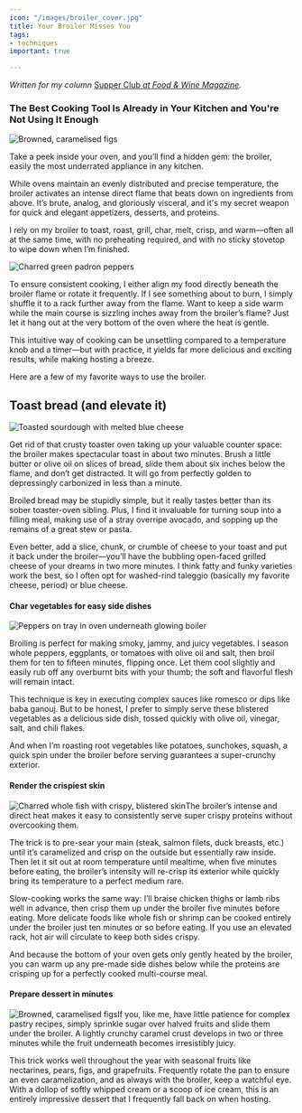 ```yaml
---
icon: "/images/broiler_cover.jpg"
title: Your Broiler Misses You
tags:
- techniques
important: true

---
```

_Written for my column_ [Supper Club _at Food & Wine Magazine_](https://www.foodandwine.com/cooking-techniques/broiling-tips-technique-supper-club)_._

### The Best Cooking Tool Is Already in Your Kitchen and You're Not Using It Enough

![Browned, caramelised figs](https://cdn-image.foodandwine.com/sites/default/files/1570133065/jonah-reider-broiled-figs-dessert-FT-BLOG1019.jpg)

Take a peek inside your oven, and you’ll find a hidden gem: the broiler, easily the most underrated appliance in any kitchen.

While ovens maintain an evenly distributed and precise temperature, the broiler activates an intense direct flame that beats down on ingredients from above. It’s brute, analog, and gloriously visceral, and it's my secret weapon for quick and elegant appetizers, desserts, and proteins.

I rely on my broiler to toast, roast, grill, char, melt, crisp, and warm—often all at the same time, with no preheating required, and with no sticky stovetop to wipe down when I’m finished.

![Charred green padron peppers](https://cdn-image.foodandwine.com/sites/default/files/1570133065/jonah-reider-broiler-vegetables-FT-BLOG1019.jpg)

To ensure consistent cooking, I either align my food directly beneath the broiler flame or rotate it frequently. If I see something about to burn, I simply shuffle it to a rack further away from the flame. Want to keep a side warm while the main course is sizzling inches away from the broiler’s flame? Just let it hang out at the very bottom of the oven where the heat is gentle.

This intuitive way of cooking can be unsettling compared to a temperature knob and a timer—but with practice, it yields far more delicious and exciting results, while making hosting a breeze.

Here are a few of my favorite ways to use the broiler.

## **Toast bread (and elevate it)**

![Toasted sourdough with melted blue cheese](https://cdn-image.foodandwine.com/sites/default/files/1570133065/jonah-reider-broiled-toast-FT-BLOG1019.jpg)

Get rid of that crusty toaster oven taking up your valuable counter space: the broiler makes spectacular toast in about two minutes. Brush a little butter or olive oil on slices of bread, slide them about six inches below the flame, and don’t get distracted. It will go from perfectly golden to depressingly carbonized in less than a minute.

Broiled bread may be stupidly simple, but it really tastes better than its sober toaster-oven sibling. Plus, I find it invaluable for turning soup into a filling meal, making use of a stray overripe avocado, and sopping up the remains of a great stew or pasta.

Even better, add a slice, chunk, or crumble of cheese to your toast and put it back under the broiler—you’ll have the bubbling open-faced grilled cheese of your dreams in two more minutes. I think fatty and funky varieties work the best, so I often opt for washed-rind taleggio (basically my favorite cheese, period) or blue cheese.

#### Char vegetables for easy side dishes

![Peppers on tray in oven underneath glowing boiler](https://cdn-image.foodandwine.com/sites/default/files/1570133065/jonah-reider-broiler-vegetables-FT-BLOG1019-2.jpg)

Broiling is perfect for making smoky, jammy, and juicy vegetables. I season whole peppers, eggplants, or tomatoes with olive oil and salt, then broil them for ten to fifteen minutes, flipping once. Let them cool slightly and easily rub off any overburnt bits with your thumb; the soft and flavorful flesh will remain intact.

This technique is key in executing complex sauces like romesco or dips like baba ganouj. But to be honest, I prefer to simply serve these blistered vegetables as a delicious side dish, tossed quickly with olive oil, vinegar, salt, and chili flakes.

And when I’m roasting root vegetables like potatoes, sunchokes, squash, a quick spin under the broiler before serving guarantees a super-crunchy exterior.

#### Render the crispiest skin

![Charred whole fish with crispy, blistered skin](https://cdn-image.foodandwine.com/sites/default/files/1570133065/jonah-reider-broiled-fish-FT-BLOG1019.jpg)The broiler’s intense and direct heat makes it easy to consistently serve super crispy proteins without overcooking them.

The trick is to pre-sear your main (steak, salmon filets, duck breasts, etc.) until it’s caramelized and crisp on the outside but essentially raw inside. Then let it sit out at room temperature until mealtime, when five minutes before eating, the broiler’s intensity will re-crisp its exterior while quickly bring its temperature to a perfect medium rare.

Slow-cooking works the same way: I’ll braise chicken thighs or lamb ribs well in advance, then crisp them up under the broiler five minutes before eating. More delicate foods like whole fish or shrimp can be cooked entirely under the broiler just ten minutes or so before eating. If you use an elevated rack, hot air will circulate to keep both sides crispy.

And because the bottom of your oven gets only gently heated by the broiler, you can warm up any pre-made side dishes below while the proteins are crisping up for a perfectly cooked multi-course meal.

#### Prepare dessert in minutes

![Browned, caramelised figs](https://cdn-image.foodandwine.com/sites/default/files/1570133065/jonah-reider-broiled-figs-dessert-FT-BLOG1019.jpg)If you, like me, have little patience for complex pastry recipes, simply sprinkle sugar over halved fruits and slide them under the broiler. A lightly crunchy caramel crust develops in two or three minutes while the fruit underneath becomes irresistibly juicy.

This trick works well throughout the year with seasonal fruits like nectarines, pears, figs, and grapefruits. Frequently rotate the pan to ensure an even caramelization, and as always with the broiler, keep a watchful eye. With a dollop of softly whipped cream or a scoop of ice cream, this is an entirely impressive dessert that I frequently fall back on when hosting.
